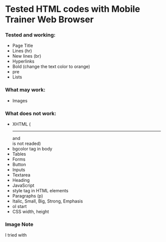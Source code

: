 # Tested HTML codes with Mobile Trainer Web Browser

### Tested and working:
 - Page Title
 - Lines (hr)
 - New lines (br)
 - Hyperlinks
 - Bold (change the text color to orange)
 - pre
 - Lists

### What may work:
  - Images

### What does not work:
 - XHTML (<hr/> and <br/> is not readed)
 - bgcolor tag in body
 - Tables
 - Forms
 - Button
 - Inputs
 - Textarea
 - Heading
 - JavaScript
 - style tag in HTML elements
 - Paragraphs (p)
 - Italic, Small, Big, Strong, Emphasis
 - ol start
 - CSS width, height

### Image Note
I tried with 